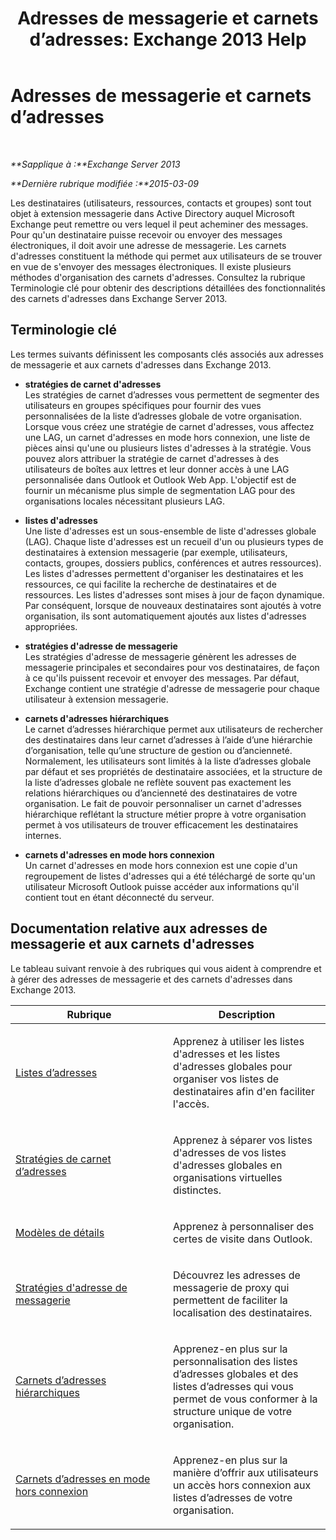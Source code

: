 ﻿---
title: 'Adresses de messagerie et carnets d’adresses: Exchange 2013 Help'
TOCTitle: Adresses de messagerie et carnets d’adresses
ms:assetid: b97d0f68-691a-42af-9a6c-4dcc37b28a42
ms:mtpsurl: https://technet.microsoft.com/fr-fr/library/JJ657488(v=EXCHG.150)
ms:contentKeyID: 50479061
ms.date: 04/24/2018
mtps_version: v=EXCHG.150
ms.translationtype: HT
---

# Adresses de messagerie et carnets d’adresses

 

_**Sapplique à :**Exchange Server 2013_

_**Dernière rubrique modifiée :**2015-03-09_

Les destinataires (utilisateurs, ressources, contacts et groupes) sont tout objet à extension messagerie dans Active Directory auquel Microsoft Exchange peut remettre ou vers lequel il peut acheminer des messages. Pour qu'un destinataire puisse recevoir ou envoyer des messages électroniques, il doit avoir une adresse de messagerie. Les carnets d'adresses constituent la méthode qui permet aux utilisateurs de se trouver en vue de s'envoyer des messages électroniques. Il existe plusieurs méthodes d'organisation des carnets d'adresses. Consultez la rubrique Terminologie clé pour obtenir des descriptions détaillées des fonctionnalités des carnets d'adresses dans Exchange Server 2013.

## Terminologie clé

Les termes suivants définissent les composants clés associés aux adresses de messagerie et aux carnets d'adresses dans Exchange 2013.

  - **stratégies de carnet d'adresses**  
    Les stratégies de carnet d’adresses vous permettent de segmenter des utilisateurs en groupes spécifiques pour fournir des vues personnalisées de la liste d’adresses globale de votre organisation. Lorsque vous créez une stratégie de carnet d'adresses, vous affectez une LAG, un carnet d'adresses en mode hors connexion, une liste de pièces ainsi qu'une ou plusieurs listes d'adresses à la stratégie. Vous pouvez alors attribuer la stratégie de carnet d'adresses à des utilisateurs de boîtes aux lettres et leur donner accès à une LAG personnalisée dans Outlook et Outlook Web App. L'objectif est de fournir un mécanisme plus simple de segmentation LAG pour des organisations locales nécessitant plusieurs LAG.

<!-- end list -->

  - **listes d'adresses**  
    Une liste d'adresses est un sous-ensemble de liste d'adresses globale (LAG). Chaque liste d'adresses est un recueil d'un ou plusieurs types de destinataires à extension messagerie (par exemple, utilisateurs, contacts, groupes, dossiers publics, conférences et autres ressources). Les listes d'adresses permettent d'organiser les destinataires et les ressources, ce qui facilite la recherche de destinataires et de ressources. Les listes d'adresses sont mises à jour de façon dynamique. Par conséquent, lorsque de nouveaux destinataires sont ajoutés à votre organisation, ils sont automatiquement ajoutés aux listes d'adresses appropriées.

<!-- end list -->

  - **stratégies d'adresse de messagerie**  
    Les stratégies d'adresse de messagerie génèrent les adresses de messagerie principales et secondaires pour vos destinataires, de façon à ce qu'ils puissent recevoir et envoyer des messages. Par défaut, Exchange contient une stratégie d'adresse de messagerie pour chaque utilisateur à extension messagerie.

<!-- end list -->

  - **carnets d'adresses hiérarchiques**  
    Le carnet d’adresses hiérarchique permet aux utilisateurs de rechercher des destinataires dans leur carnet d’adresses à l’aide d’une hiérarchie d’organisation, telle qu’une structure de gestion ou d’ancienneté. Normalement, les utilisateurs sont limités à la liste d’adresses globale par défaut et ses propriétés de destinataire associées, et la structure de la liste d’adresses globale ne reflète souvent pas exactement les relations hiérarchiques ou d’ancienneté des destinataires de votre organisation. Le fait de pouvoir personnaliser un carnet d'adresses hiérarchique reflétant la structure métier propre à votre organisation permet à vos utilisateurs de trouver efficacement les destinataires internes.

<!-- end list -->

  - **carnets d'adresses en mode hors connexion**  
    Un carnet d'adresses en mode hors connexion est une copie d'un regroupement de listes d'adresses qui a été téléchargé de sorte qu'un utilisateur Microsoft Outlook puisse accéder aux informations qu'il contient tout en étant déconnecté du serveur.

## Documentation relative aux adresses de messagerie et aux carnets d'adresses

Le tableau suivant renvoie à des rubriques qui vous aident à comprendre et à gérer des adresses de messagerie et des carnets d'adresses dans Exchange 2013.


<table>
<colgroup>
<col style="width: 50%" />
<col style="width: 50%" />
</colgroup>
<thead>
<tr class="header">
<th>Rubrique</th>
<th>Description</th>
</tr>
</thead>
<tbody>
<tr class="odd">
<td><p><a href="address-lists-exchange-2013-help.md">Listes d’adresses</a></p></td>
<td><p>Apprenez à utiliser les listes d'adresses et les listes d'adresses globales pour organiser vos listes de destinataires afin d'en faciliter l'accès.</p></td>
</tr>
<tr class="even">
<td><p><a href="address-book-policies-exchange-2013-help.md">Stratégies de carnet d’adresses</a></p></td>
<td><p>Apprenez à séparer vos listes d'adresses de vos listes d'adresses globales en organisations virtuelles distinctes.</p></td>
</tr>
<tr class="odd">
<td><p><a href="details-templates-exchange-2013-help.md">Modèles de détails</a></p></td>
<td><p>Apprenez à personnaliser des certes de visite dans Outlook.</p></td>
</tr>
<tr class="even">
<td><p><a href="email-address-policies-exchange-2013-help.md">Stratégies d'adresse de messagerie</a></p></td>
<td><p>Découvrez les adresses de messagerie de proxy qui permettent de faciliter la localisation des destinataires.</p></td>
</tr>
<tr class="odd">
<td><p><a href="hierarchical-address-books-exchange-2013-help.md">Carnets d’adresses hiérarchiques</a></p></td>
<td><p>Apprenez-en plus sur la personnalisation des listes d’adresses globales et des listes d’adresses qui vous permet de vous conformer à la structure unique de votre organisation.</p></td>
</tr>
<tr class="even">
<td><p><a href="offline-address-books-exchange-2013-help.md">Carnets d’adresses en mode hors connexion</a></p></td>
<td><p>Apprenez-en plus sur la manière d’offrir aux utilisateurs un accès hors connexion aux listes d’adresses de votre organisation.</p></td>
</tr>
</tbody>
</table>

